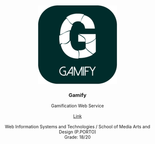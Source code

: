 <p align="center">
  <img src="https://github.com/joaorafaelsantos/Gamify/blob/master/logo.png?raw=true" width=256 height=256>

  <h3 align="center"><b>Gamify</b></h3>

  <p align="center">
    Gamification Web Service
    <br>
    <br>
    <a href="">Link</a>
    <br>
    <br>
    Web Information Systems and Technologies / School of Media Arts and Design (P.PORTO)
    <br>
    Grade: 18/20
    <br>
  </p>
</p>
